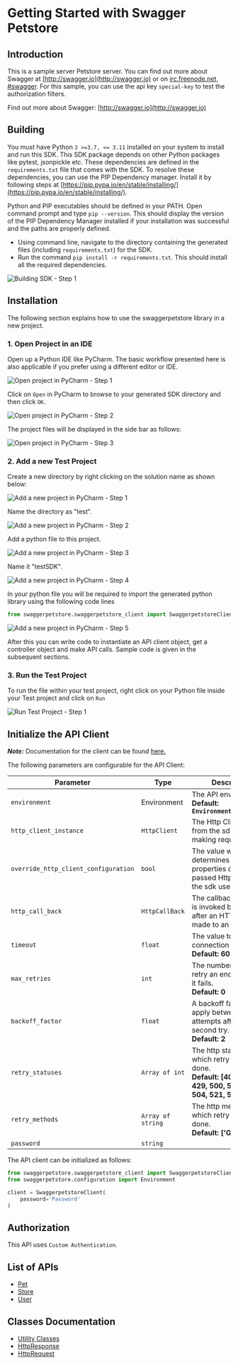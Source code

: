 
# Getting Started with Swagger Petstore

## Introduction

This is a sample server Petstore server.  You can find out more about Swagger at [http://swagger.io](http://swagger.io) or on [irc.freenode.net, #swagger](http://swagger.io/irc/).  For this sample, you can use the api key `special-key` to test the authorization filters.

Find out more about Swagger: [http://swagger.io](http://swagger.io)

## Building

You must have Python `3 >=3.7, <= 3.11` installed on your system to install and run this SDK. This SDK package depends on other Python packages like pytest, jsonpickle etc. These dependencies are defined in the `requirements.txt` file that comes with the SDK. To resolve these dependencies, you can use the PIP Dependency manager. Install it by following steps at [https://pip.pypa.io/en/stable/installing/](https://pip.pypa.io/en/stable/installing/).

Python and PIP executables should be defined in your PATH. Open command prompt and type `pip --version`. This should display the version of the PIP Dependency Manager installed if your installation was successful and the paths are properly defined.

* Using command line, navigate to the directory containing the generated files (including `requirements.txt`) for the SDK.
* Run the command `pip install -r requirements.txt`. This should install all the required dependencies.

![Building SDK - Step 1](https://apidocs.io/illustration/python?workspaceFolder=Swaggerpetstore-Python&step=installDependencies)

## Installation

The following section explains how to use the swaggerpetstore library in a new project.

### 1. Open Project in an IDE

Open up a Python IDE like PyCharm. The basic workflow presented here is also applicable if you prefer using a different editor or IDE.

![Open project in PyCharm - Step 1](https://apidocs.io/illustration/python?workspaceFolder=Swaggerpetstore-Python&step=pyCharm)

Click on `Open` in PyCharm to browse to your generated SDK directory and then click `OK`.

![Open project in PyCharm - Step 2](https://apidocs.io/illustration/python?workspaceFolder=Swaggerpetstore-Python&step=openProject0)

The project files will be displayed in the side bar as follows:

![Open project in PyCharm - Step 3](https://apidocs.io/illustration/python?workspaceFolder=Swaggerpetstore-Python&projectName=swaggerpetstore&step=openProject1)

### 2. Add a new Test Project

Create a new directory by right clicking on the solution name as shown below:

![Add a new project in PyCharm - Step 1](https://apidocs.io/illustration/python?workspaceFolder=Swaggerpetstore-Python&projectName=swaggerpetstore&step=createDirectory)

Name the directory as "test".

![Add a new project in PyCharm - Step 2](https://apidocs.io/illustration/python?workspaceFolder=Swaggerpetstore-Python&step=nameDirectory)

Add a python file to this project.

![Add a new project in PyCharm - Step 3](https://apidocs.io/illustration/python?workspaceFolder=Swaggerpetstore-Python&projectName=swaggerpetstore&step=createFile)

Name it "testSDK".

![Add a new project in PyCharm - Step 4](https://apidocs.io/illustration/python?workspaceFolder=Swaggerpetstore-Python&projectName=swaggerpetstore&step=nameFile)

In your python file you will be required to import the generated python library using the following code lines

```python
from swaggerpetstore.swaggerpetstore_client import SwaggerpetstoreClient
```

![Add a new project in PyCharm - Step 5](https://apidocs.io/illustration/python?workspaceFolder=Swaggerpetstore-Python&projectName=swaggerpetstore&libraryName=swaggerpetstore.swaggerpetstore_client&className=SwaggerpetstoreClient&step=projectFiles)

After this you can write code to instantiate an API client object, get a controller object and  make API calls. Sample code is given in the subsequent sections.

### 3. Run the Test Project

To run the file within your test project, right click on your Python file inside your Test project and click on `Run`

![Run Test Project - Step 1](https://apidocs.io/illustration/python?workspaceFolder=Swaggerpetstore-Python&projectName=swaggerpetstore&libraryName=swaggerpetstore.swaggerpetstore_client&className=SwaggerpetstoreClient&step=runProject)

## Initialize the API Client

**_Note:_** Documentation for the client can be found [here.](https://www.github.com/Subtain-Apimatic/first-python-repo/tree/3.2.1/doc/client.md)

The following parameters are configurable for the API Client:

| Parameter | Type | Description |
|  --- | --- | --- |
| `environment` | Environment | The API environment. <br> **Default: `Environment.PRODUCTION`** |
| `http_client_instance` | `HttpClient` | The Http Client passed from the sdk user for making requests |
| `override_http_client_configuration` | `bool` | The value which determines to override properties of the passed Http Client from the sdk user |
| `http_call_back` | `HttpCallBack` | The callback value that is invoked before and after an HTTP call is made to an endpoint |
| `timeout` | `float` | The value to use for connection timeout. <br> **Default: 60** |
| `max_retries` | `int` | The number of times to retry an endpoint call if it fails. <br> **Default: 0** |
| `backoff_factor` | `float` | A backoff factor to apply between attempts after the second try. <br> **Default: 2** |
| `retry_statuses` | `Array of int` | The http statuses on which retry is to be done. <br> **Default: [408, 413, 429, 500, 502, 503, 504, 521, 522, 524]** |
| `retry_methods` | `Array of string` | The http methods on which retry is to be done. <br> **Default: ['GET', 'PUT']** |
| `password` | `string` |  |

The API client can be initialized as follows:

```python
from swaggerpetstore.swaggerpetstore_client import SwaggerpetstoreClient
from swaggerpetstore.configuration import Environment

client = SwaggerpetstoreClient(
    password='Password'
)
```

## Authorization

This API uses `Custom Authentication`.

## List of APIs

* [Pet](https://www.github.com/Subtain-Apimatic/first-python-repo/tree/3.2.1/doc/controllers/pet.md)
* [Store](https://www.github.com/Subtain-Apimatic/first-python-repo/tree/3.2.1/doc/controllers/store.md)
* [User](https://www.github.com/Subtain-Apimatic/first-python-repo/tree/3.2.1/doc/controllers/user.md)

## Classes Documentation

* [Utility Classes](https://www.github.com/Subtain-Apimatic/first-python-repo/tree/3.2.1/doc/utility-classes.md)
* [HttpResponse](https://www.github.com/Subtain-Apimatic/first-python-repo/tree/3.2.1/doc/http-response.md)
* [HttpRequest](https://www.github.com/Subtain-Apimatic/first-python-repo/tree/3.2.1/doc/http-request.md)

